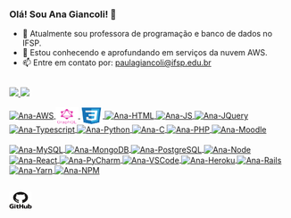 ### Olá! Sou Ana Giancoli! 👋

- 🔭 Atualmente sou professora de programação e banco de dados no IFSP.
- 🌱 Estou conhecendo e aprofundando em serviços da nuvem AWS.
- 📫 Entre em contato por: paulagiancoli@ifsp.edu.br

##

<div>
  <a href="https://github.com/anagiancoli">
    <img height="180em" src="https://github-readme-stats.vercel.app/api?username=anagiancoli&show_icons=true&theme=ayu-mirage&include_all_commits=true&count_private=true" />
    <img height="180em" src="https://github-readme-stats.vercel.app/api/top-langs/?username=anagiancoli&layout=compact&langs_count=16&theme=ayu-mirage" /> 
</div>  
  <br>
  
<div>
  <img align="center" alt="Ana-AWS" height="30" width="40" src="https://icongr.am/devicon/amazonwebservices-original.svg?size=128&color=currentColor" />
  <img align="center" alt="Ana-GraphQL" height="30" width="40" src="https://github.com/devicons/devicon/blob/master/icons/graphql/graphql-plain-wordmark.svg" />
  <img align="center" alt="Ana-CSS" height="30" width="40" src="https://raw.githubusercontent.com/devicons/devicon/master/icons/css3/css3-original.svg" />
  <img align="center" alt="Ana-HTML" height="30" width="40" src="https://icongr.am/devicon/html5-original.svg?size=128&color=currentColor" />
  <img align="center" alt="Ana-JS" height="30" width="40" src="https://icongr.am/devicon/javascript-original.svg?size=128&color=currentColor" />
  <img align="center" alt="Ana-JQuery" height="30" width="40" src="https://icongr.am/devicon/jquery-original.svg?size=128&color=currentColor" />
  <img align="center" alt="Ana-Typescript" height="30" width="40" src="https://icongr.am/devicon/typescript-original.svg?size=128&color=currentColor" /> 
  <img align="center" alt="Ana-Python" height="30" width="40" src="https://icongr.am/devicon/python-original.svg?size=128&color=currentColor" />
  <img align="center" alt="Ana-C" height="30" width="40" src="https://icongr.am/devicon/c-original.svg?size=128&color=currentColor" />
  <img align="center" alt="Ana-PHP" height="30" width="40" src="https://icongr.am/devicon/php-original.svg?size=128&color=currentColor" />
  <img align="center" alt="Ana-Moodle" height="30" width="40" src="https://icongr.am/devicon/moodle-original.svg?size=128&color=currentColor" /> 
</div>
  <br>
  
<div>
 <img align="center" alt="Ana-MySQL" height="30" width="40" src="https://icongr.am/devicon/mysql-original-wordmark.svg?size=128&color=currentColor" />
  <img align="center" alt="Ana-MongoDB" height="30" width="40" src="https://icongr.am/devicon/mongodb-original.svg?size=128&color=currentColor" />
  <img align="center" alt="Ana-PostgreSQL" height="30" width="40" src="https://icongr.am/devicon/postgresql-original.svg?size=128&color=currentColor" />
  <img align="center" alt="Ana-Node" height="30" width="40" src="https://icongr.am/devicon/nodejs-original.svg?size=128&color=currentColor" />
  <img align="center" alt="Ana-React" height="30" width="40" src="https://icongr.am/devicon/react-original.svg?size=128&color=currentColor" />                                                              
  <img align="center" alt="Ana-PyCharm" height="30" width="40" src="https://icongr.am/devicon/pycharm-original.svg?size=128&color=currentColor" />
  <img align="center" alt="Ana-VSCode" height="30" width="40" src="https://icongr.am/devicon/visualstudio-plain.svg?size=128&color=currentColor" />
  <img align="center" alt="Ana-Heroku" height="30" width="40" src="https://icongr.am/devicon/heroku-original.svg?size=128&color=currentColor" />                                                                                                                        
  <img align="center" alt="Ana-Rails" height="30" width="40" src="https://icongr.am/devicon/rails-original-wordmark.svg?size=128&color=currentColor" />
  <img align="center" alt="Ana-Yarn" height="30" width="40" src="https://icongr.am/devicon/yarn-original.svg?size=128&color=currentColor" />
  <img align="center" alt="Ana-NPM" height="30" width="40" src="https://icongr.am/devicon/npm-original-wordmark.svg?size=128&color=currentColor" />
    
 </div>

  ##
  
<div>
  <a href="https://anagiancoli.github.io"><img align="center" alt="Ana-Github" height="30" width="40" src='https://github.com/devicons/devicon/blob/master/icons/github/github-original-wordmark.svg'></a>
</div>
 
